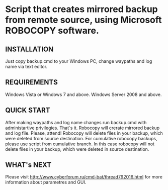 Script that creates mirrored backup from remote source, using Microsoft ROBOCOPY software.
=============================

INSTALLATION
------------

Just copy backup.cmd to your Windows PC, change waypaths and log name via text editor. 

REQUIREMENTS
------------

Windows Vista or Windows 7 and above.
Windows Server 2008 and above.

QUICK START
-----------

After making waypaths and log name changes run backup.cmd with administartive privilegies. That`s it.
Robocopy will crerate mirrored backup and log file.
Please, attend! Robocopy will delete files in your backup, which were deleted from source destination. For cumulative robocopy backups, please use script from cumulative branch. In this case robocopy will not delete files in your backup, which were deleted in source destination.

WHAT's NEXT
-----------

Please visit http://www.cyberforum.ru/cmd-bat/thread792016.html for more information about parametres and GUI.


